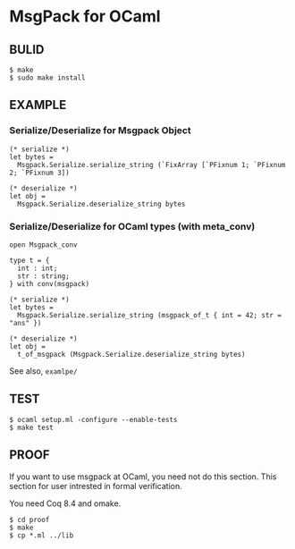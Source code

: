 MsgPack for OCaml
==============================

BULID
------------

    $ make
    $ sudo make install

EXAMPLE
------------

### Serialize/Deserialize for Msgpack Object

    (* serialize *)
    let bytes = 
      Msgpack.Serialize.serialize_string (`FixArray [`PFixnum 1; `PFixnum 2; `PFixnum 3])

    (* deserialize *)
    let obj =
      Msgpack.Serialize.deserialize_string bytes

### Serialize/Deserialize for OCaml types (with meta_conv)

    open Msgpack_conv

    type t = {
      int : int;
      str : string;
    } with conv(msgpack)

    (* serialize *)
    let bytes = 
      Msgpack.Serialize.serialize_string (msgpack_of_t { int = 42; str = "ans" })

    (* deserialize *)
    let obj =
      t_of_msgpack (Msgpack.Serialize.deserialize_string bytes)

See also, `examlpe/`

TEST
------------

    $ ocaml setup.ml -configure --enable-tests
    $ make test

PROOF
-----------

If you want to use msgpack at OCaml, you need not do this section.
This section for user intrested in formal verification.

You need Coq 8.4 and omake.

    $ cd proof
    $ make
    $ cp *.ml ../lib

